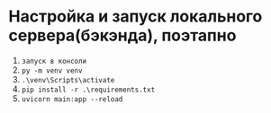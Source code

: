 # Настройка и запуск локального сервера(бэкэнда), поэтапно

1) `запуск в консоли`
2) `py -m venv venv`
3) `.\venv\Scripts\activate`
4) `pip install -r .\requirements.txt`
5) `uvicorn main:app --reload`
